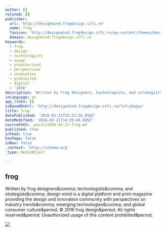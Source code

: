 ```yaml
---
author: []
related: []
publisher:
  url: 'http://designmind.frogdesign.stfi.re'
  name: frog
  favicon: 'http://designmind.frogdesign.stfi.re/wp-content/themes/design-mind-4/static/icons/favicon.ico'
  domain: designmind.frogdesign.stfi.re
keywords:
  - frog
  - design
  - technologists
  - usage
  - unauthorized
  - perspectives
  - innovation
  - prohibited
  - digital
  - '2016'
description: 'Written by frog designers, technologists, and strategists, design mind is a digital platform and print magazine providing the design and innovation community with perspectives on industry trends, emerging technologies, and global consumer culture. © 2016 frog design. All rights reserved. Unauthorized usage of this content prohibited.'
inLanguage: en
app_links: []
isBasedOnUrl: 'http://designmind.frogdesign.stfi.re/?sf=jbxpyx'
title: frog
datePublished: '2016-02-21T15:33:36.956Z'
dateModified: '2016-02-21T14:25:46.605Z'
sourcePath: _posts/2016-02-21-frog.md
published: true
inFeed: true
hasPage: false
inNav: false
_context: 'http://schema.org'
_type: MediaObject

---
```

<article style=""><h1>frog</h1><p>Written by frog designers&amp;comma; technologists&amp;comma; and strategists&amp;comma; design mind is a digital platform and print magazine providing the design and innovation community with perspectives on industry trends&amp;comma; emerging technologies&amp;comma; and global consumer culture&amp;period; © 2016 frog design&amp;period; All rights reserved&amp;period; Unauthorized usage of this content prohibited&amp;period;</p><img src="http://designmind.frogdesign.com/wp-content/uploads/2014/12/DM_ArticlePattern_0000-600x450.png" /></article>